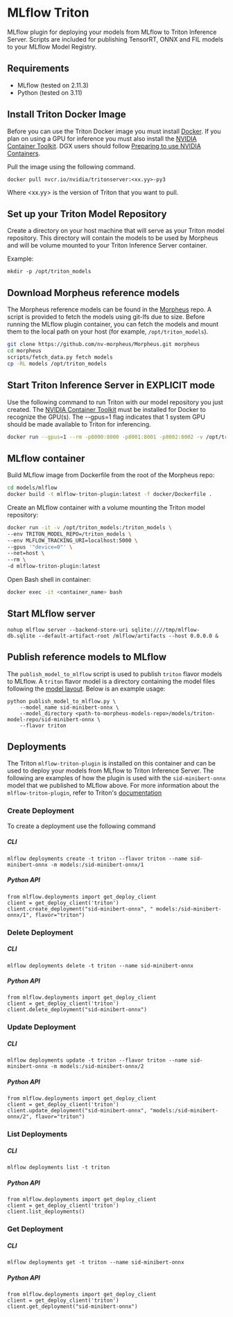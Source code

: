 <!--
SPDX-FileCopyrightText: Copyright (c) 2022-2024, NVIDIA CORPORATION & AFFILIATES. All rights reserved.
SPDX-License-Identifier: Apache-2.0

Licensed under the Apache License, Version 2.0 (the "License");
you may not use this file except in compliance with the License.
You may obtain a copy of the License at

http://www.apache.org/licenses/LICENSE-2.0

Unless required by applicable law or agreed to in writing, software
distributed under the License is distributed on an "AS IS" BASIS,
WITHOUT WARRANTIES OR CONDITIONS OF ANY KIND, either express or implied.
See the License for the specific language governing permissions and
limitations under the License.
-->

# MLflow Triton

MLflow plugin for deploying your models from MLflow to Triton Inference Server. Scripts
are included for publishing TensorRT, ONNX and FIL models to your MLflow Model Registry.

## Requirements

* MLflow (tested on 2.11.3)
* Python (tested on 3.11)

## Install Triton Docker Image

Before you can use the Triton Docker image you must install
[Docker](https://docs.docker.com/engine/install). If you plan on using
a GPU for inference you must also install the [NVIDIA Container
Toolkit](https://docs.nvidia.com/datacenter/cloud-native/container-toolkit/install-guide.html#docker). DGX users should
follow [Preparing to use NVIDIA
Containers](http://docs.nvidia.com/deeplearning/dgx/preparing-containers/index.html).

Pull the image using the following command.

```
docker pull nvcr.io/nvidia/tritonserver:<xx.yy>-py3
```

Where \<xx.yy\> is the version of Triton that you want to pull.

## Set up your Triton Model Repository
Create a directory on your host machine that will serve as your Triton model repository. This directory will contain the models to be used by Morpheus and will be volume mounted to your Triton Inference Server container.

Example:

```
mkdir -p /opt/triton_models
```

## Download Morpheus reference models

The Morpheus reference models can be found in the [Morpheus](https://github.com/nv-morpheus/Morpheus) repo. A script is provided to fetch the models using git-lfs due to size.
Before running the MLflow plugin container, you can fetch the models and mount them to the local path on your host (for example, `/opt/triton_models`).

```bash
git clone https://github.com/nv-morpheus/Morpheus.git morpheus
cd morpheus
scripts/fetch_data.py fetch models
cp -RL models /opt/triton_models
```

## Start Triton Inference Server in EXPLICIT mode

Use the following command to run Triton with our model
repository you just created. The [NVIDIA Container
Toolkit](https://docs.nvidia.com/datacenter/cloud-native/container-toolkit/install-guide.html#docker) must be installed
for Docker to recognize the GPU(s). The --gpus=1 flag indicates that 1
system GPU should be made available to Triton for inferencing.

```bash
docker run --gpus=1 --rm -p8000:8000 -p8001:8001 -p8002:8002 -v /opt/triton_models:/models nvcr.io/nvidia/tritonserver:<xx.yy>-py3 tritonserver --model-repository=/models --model-control-mode=explicit
```

## MLflow container

Build MLflow image from Dockerfile from the root of the Morpheus repo:

```bash
cd models/mlflow
docker build -t mlflow-triton-plugin:latest -f docker/Dockerfile .
```

Create an MLflow container with a volume mounting the Triton model repository:

```bash
docker run -it -v /opt/triton_models:/triton_models \
--env TRITON_MODEL_REPO=/triton_models \
--env MLFLOW_TRACKING_URI=localhost:5000 \
--gpus '"device=0"' \
--net=host \
--rm \
-d mlflow-triton-plugin:latest
```

Open Bash shell in container:

```bash
docker exec -it <container_name> bash
```

## Start MLflow server

```
nohup mlflow server --backend-store-uri sqlite:////tmp/mlflow-db.sqlite --default-artifact-root /mlflow/artifacts --host 0.0.0.0 &
```

## Publish reference models to MLflow

The `publish_model_to_mlflow` script is used to publish `triton` flavor models to MLflow. A `triton` flavor model is a directory containing the model files following the [model layout](https://github.com/triton-inference-server/server/blob/main/docs/model_repository.md#repository-layout). Below is an example usage:

```
python publish_model_to_mlflow.py \
	--model_name sid-minibert-onnx \
	--model_directory <path-to-morpheus-models-repo>/models/triton-model-repo/sid-minibert-onnx \
    --flavor triton
```

## Deployments

The Triton `mlflow-triton-plugin` is installed on this container and can be used to deploy your models from MLflow to Triton Inference Server. The following are examples of how the plugin is used with the `sid-minibert-onnx` model that we published to MLflow above. For more information about the
`mlflow-triton-plugin`, refer to Triton's [documentation](https://github.com/triton-inference-server/server/tree/r24.03/deploy/mlflow-triton-plugin)

### Create Deployment

To create a deployment use the following command

##### CLI
```
mlflow deployments create -t triton --flavor triton --name sid-minibert-onnx -m models:/sid-minibert-onnx/1
```

##### Python API
```
from mlflow.deployments import get_deploy_client
client = get_deploy_client('triton')
client.create_deployment("sid-minibert-onnx", " models:/sid-minibert-onnx/1", flavor="triton")
```

### Delete Deployment

##### CLI
```
mlflow deployments delete -t triton --name sid-minibert-onnx
```

##### Python API
```
from mlflow.deployments import get_deploy_client
client = get_deploy_client('triton')
client.delete_deployment("sid-minibert-onnx")
```

### Update Deployment

##### CLI
```
mlflow deployments update -t triton --flavor triton --name sid-minibert-onnx -m models:/sid-minibert-onnx/2
```

##### Python API
```
from mlflow.deployments import get_deploy_client
client = get_deploy_client('triton')
client.update_deployment("sid-minibert-onnx", "models:/sid-minibert-onnx/2", flavor="triton")
```

### List Deployments

##### CLI
```
mlflow deployments list -t triton
```

##### Python API
```
from mlflow.deployments import get_deploy_client
client = get_deploy_client('triton')
client.list_deployments()
```

### Get Deployment

##### CLI
```
mlflow deployments get -t triton --name sid-minibert-onnx
```

##### Python API
```
from mlflow.deployments import get_deploy_client
client = get_deploy_client('triton')
client.get_deployment("sid-minibert-onnx")
```
